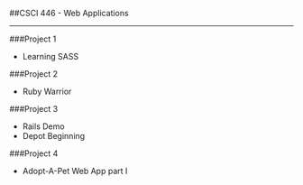 ##CSCI 446 - Web Applications
___
###Project 1
* Learning SASS


###Project 2
* Ruby Warrior

###Project 3
* Rails Demo
* Depot Beginning

###Project 4
* Adopt-A-Pet Web App part I
